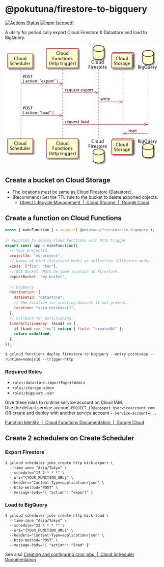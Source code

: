 @pokutuna/firestore-to-bigquery
===

[![Actions Status](https://github.com/pokutuna/firestore-to-bigquery/workflows/test/badge.svg)](https://github.com/pokutuna/firestore-to-bigquery/actions)
[![npm (scoped)](https://img.shields.io/npm/v/@pokutuna/firestore-to-bigquery)](https://www.npmjs.com/package/@pokutuna/firestore-to-bigquery)

A utility for periodically export Cloud Firestore & Datastore and load to BigQuery.

![sequence](misc/sequence.png)

## Create a bucket on Cloud Storage

- The locations must be same as Cloud Firestore (Datastore).
- (Recommend) Set the TTL rule to the bucket to delete exported objects.
  - [Object Lifecycle Management  |  Cloud Storage  |  Google Cloud](https://cloud.google.com/storage/docs/lifecycle)

## Create a function on Cloud Functions

```js
const { makeFunction } = require('@pokutuna/firestore-to-biguqery');

// Function to deploy Cloud Functions with http trigger
export const app = makeFunction({
  // Your projectId.
  projectId: "my-project",
  // Names of kind (Datastore mode) or collection (Firestore mode).
  kinds: ["foo", "bar"],
  // GCS Bucket. Must be same location as Firestore.
  exportBucket: "my-bucket",

  // BigQuery
  destination: {
    datasetId: "datastore",
    // The location for creating dataset if not present.
    location: "asia-northeast1",
  },
  // Callback for partitioning.
  timePartitionedBy: (kind) => {
    if (kind === "foo") return { field: "createdAt" };
    return undefined;
  },
});
```

`$ gcloud functions deploy firestore-to-bigquery --entry-point=app --runtime=nodejs10 --trigger-http`

### Required Roles

- `roles/datastore.importExportAdmin`
- `roles/storage.admin`
- `roles/bigquery.user`

Give these roles to runtime service account on Cloud IAM.  
Use the default service account `PROJECT_ID@appspot.gserviceaccount.com` OR create and deploy with another service account `--service-account=...`

[Function Identity  |  Cloud Functions Documentation  |  Google Cloud](https://cloud.google.com/functions/docs/securing/function-identity)


## Create 2 schedulers on Create Scheduler

### Export Firestore
```
$ gcloud scheduler jobs create http kick-export \
  --time-zone "Asia/Tokyo" \
  --schedule="17 2 * * *" \
  --uri="{YOUR_FUNCTION_URL}" \
  --headers="Content-Type=application/json" \
  --http-method="POST" \
  --message-body='{ "action": "export" }'
```

### Load to BigQuery
```
$ gcloud scheduler jobs create http kick-load \
  --time-zone "Asia/Tokyo" \
  --schedule="23 4 * * *" \
  --uri="{YOUR_FUNCTION_URL}" \
  --headers="Content-Type=application/json" \
  --http-method="POST" \
  --message-body='{ "action": "load" }'
```

See also [Creating and configuring cron jobs  |  Cloud Scheduler Documentation](https://cloud.google.com/scheduler/docs/creating)
